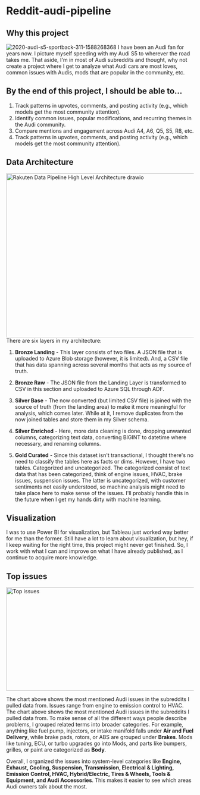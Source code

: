 # Reddit-audi-pipeline

## Why this project
![2020-audi-s5-sportback-311-1588268368](https://github.com/user-attachments/assets/c69ded4b-4009-469b-86ec-56050a4e29da)
I have been an Audi fan for years now. I picture myself speeding with my Audi S5 to wherever the road takes me. 
That aside, I'm in most of Audi subreddits and thought, why not create a project where I get to analyze
what Audi cars are most loves, common issues with Audis, mods that are popular in the community, etc.

## By the end of this project, I should be able to...
1. Track patterns in upvotes, comments, and posting activity (e.g., which models get the most community attention).
2. Identify common issues, popular modifications, and recurring themes in the Audi community.
3. Compare mentions and engagement across Audi A4, A6, Q5, S5, R8, etc.
4. Track patterns in upvotes, comments, and posting activity (e.g., which models get the most community attention).

## Data Architecture
<img width="1231" height="441" alt="Rakuten Data Pipeline High Level Architecture drawio" src="https://github.com/user-attachments/assets/da1e1920-04e1-4f19-9e0c-ccd38e7508a2" />
There are six layers in my architecture:

1. **Bronze Landing** - This layer consists of two files. A JSON file that is uploaded to Azure Blob storage (however, it is limited). And, a CSV file that has data spanning across several months that acts as my source of truth.
 
3. **Bronze Raw** - The JSON file from the Landing Layer is transformed to CSV in this section and uploaded to Azure SQL through ADF.

5. **Silver Base** - The now converted (but limited CSV file) is joined with the source of truth (from the landing area) to make it more meaningful for analysis, which comes later. While at it, I remove duplicates from the now joined tables and store them in my Silver schema.

7. **Silver Enriched** - Here, more data cleaning is done, dropping unwanted columns, categorizing text data, converting BIGINT to datetime where necessary, and renaming columns.

9. **Gold Curated** - Since this dataset isn't transactional, I thought there's no need to classify the tables here as facts or dims. However, I have two tables. Categorized and uncategorized. The categorized consist of text data that has been categorized, think of engine issues, HVAC, brake issues, suspension issues. The latter is uncategorized, with customer sentiments not easily understood, so machine analysis might need to take place here to make sense of the issues. I'll probably handle this in the future when I get my hands dirty with machine learning.

## Visualization
I was to use Power BI for visualization, but Tableau just worked way better for me than the former. Still have a lot to learn about visualization, but hey, if I keep waiting for the right time, this project might never get finished. So, I work with what I can and improve on what I have already published, as I continue to acquire more knowledge.

## Top issues
<img width="717" height="278" alt="Top issues" src="https://github.com/user-attachments/assets/8fd535ab-4a2d-4e6b-a6f0-87561e001853" />

The chart above shows the most mentioned Audi issues in the subreddits I pulled data from. Issues range from engine to emission control to HVAC. 
The chart above shows the most mentioned Audi issues in the subreddits I pulled data from. To make sense of all the different ways people describe problems, I grouped related terms into broader categories. For example, anything like fuel pump, injectors, or intake manifold falls under **Air and Fuel Delivery**, while brake pads, rotors, or ABS are grouped under **Brakes**. Mods like tuning, ECU, or turbo upgrades go into Mods, and parts like bumpers, grilles, or paint are categorized as **Body**.

Overall, I organized the issues into system-level categories like **Engine, Exhaust, Cooling, Suspension, Transmission, Electrical & Lighting, Emission Control, HVAC, Hybrid/Electric, Tires & Wheels, Tools & Equipment, and Audi Accessories**. This makes it easier to see which areas Audi owners talk about the most.

